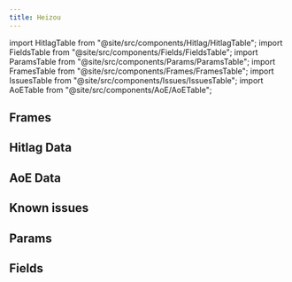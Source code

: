 ```yaml
---
title: Heizou
---
```


import HitlagTable from "@site/src/components/Hitlag/HitlagTable";
import FieldsTable from "@site/src/components/Fields/FieldsTable";
import ParamsTable from "@site/src/components/Params/ParamsTable";
import FramesTable from "@site/src/components/Frames/FramesTable";
import IssuesTable from "@site/src/components/Issues/IssuesTable";
import AoETable from "@site/src/components/AoE/AoETable";

## Frames

<FramesTable character="heizou" />

## Hitlag Data

<HitlagTable character="heizou" />

## AoE Data

<AoETable character="heizou" />

## Known issues

<IssuesTable character="heizou" />

## Params

<ParamsTable character="heizou" />

## Fields

<FieldsTable character="heizou" />
